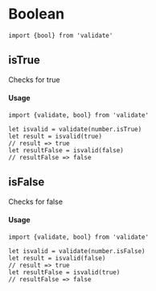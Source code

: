 # Boolean

```es6
import {bool} from 'validate'
```

## isTrue

Checks for true

#### Usage
```es6
import {validate, bool} from 'validate'

let isvalid = validate(number.isTrue)
let result = isvalid(true)
// result => true
let resultFalse = isvalid(false)
// resultFalse => false
```

## isFalse

Checks for false

#### Usage
```es6
import {validate, bool} from 'validate'

let isvalid = validate(number.isFalse)
let result = isvalid(false)
// result => true
let resultFalse = isvalid(true)
// resultFalse => false
```
